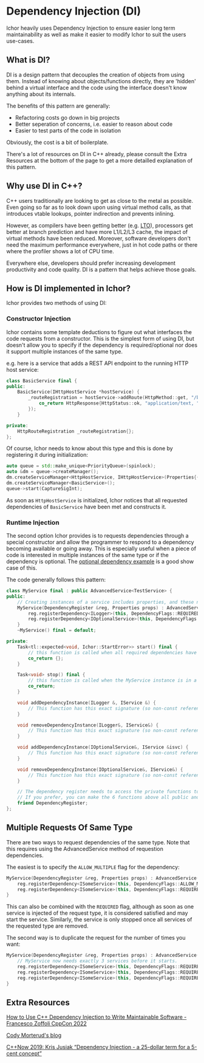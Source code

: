 # Dependency Injection (DI)

Ichor heavily uses Dependency Injection to ensure easier long term maintainability as well as make it easier to modify Ichor to suit the users use-cases.

## What is DI?

DI is a design pattern that decouples the creation of objects from using them. Instead of knowing about objects/functions directly, they are 'hidden' behind a virtual interface and the code using the interface doesn't know anything about its internals.

The benefits of this pattern are generally:

* Refactoring costs go down in big projects
* Better seperation of concerns, i.e. easier to reason about code
* Easier to test parts of the code in isolation

Obviously, the cost is a bit of boilerplate.

There's a lot of resources on DI in C++ already, please consult the Extra Resources at the bottom of the page to get a more detailled explanation of this pattern.

## Why use DI in C++?

C++ users traditionally are looking to get as close to the metal as possible. Even going so far as to look down upon using virtual method calls, as that introduces vtable lookups, pointer indirection and prevents inlining. 

However, as compilers have been getting better (e.g. [LTO](https://en.wikipedia.org/wiki/Interprocedural_optimization)), processors get better at branch prediction and have more L1/L2/L3 cache, the impact of virtual methods have been reduced. Moreover, software developers don't need the maximum performance everywhere, just in hot code paths or there where the profiler shows a lot of CPU time.

Everywhere else, developers should prefer increasing development productivity and code quality. DI is a pattern that helps achieve those goals.

## How is DI implemented in Ichor?

Ichor provides two methods of using DI:

### Constructor Injection

Ichor contains some template deductions to figure out what interfaces the code requests from a constructor. This is the simplest form of using DI, but doesn't allow you to specify if the dependency is required/optional nor does it support multiple instances of the same type.

e.g. here is a service that adds a REST API endpoint to the running HTTP host service:

```c++
class BasicService final {
public:
    BasicService(IHttpHostService *hostService) {
        _routeRegistration = hostService->addRoute(HttpMethod::get, "/basic", [this, serializer](HttpRequest &req) -> AsyncGenerator<HttpResponse> {
            co_return HttpResponse{HttpStatus::ok, "application/text, "<html><body>This is my basic webpage</body></html>", {}};
        });
    }

private:
    HttpRouteRegistration _routeRegistration{};
};
```

Of course, Ichor needs to know about this type and this is done by registering it during initialization:

```c++
auto queue = std::make_unique<PriorityQueue>(spinlock);
auto &dm = queue->createManager();
dm.createServiceManager<HttpHostService, IHttpHostService>(Properties{{"Address", Ichor::make_any<std::string>("127.0.0.1")}, {"Port", Ichor::make_any<uint16_t>(static_cast<uint16_t>(80))}});
dm.createServiceManager<BasicService>();
queue->start(CaptureSigInt);
```

As soon as `HttpHostService` is initialized, Ichor notices that all requested dependencies of `BasicService` have been met and constructs it.

### Runtime Injection

The second option Ichor provides is to requests dependencies through a special constructor and allow the programmer to respond to a dependency becoming available or going away. This is especially useful when a piece of code is interested in multiple instances of the same type or if the dependency is optional. The [optional dependency example](../examples/optional_dependency_example) is a good show case of this.

The code generally follows this pattern:

```c++
class MyService final : public AdvancedService<TestService> {
public:
    // Creating instances of a service includes properties, and these need to be stored in the parent class. Be careful to move them each time and don't use the props variable but instead call getProperties(), if you need them.
    MyService(DependencyRegister &reg, Properties props) : AdvancedService(std::move(props)) {
        reg.registerDependency<ILogger>(this, DependencyFlags::REQUIRED); // Request ILogger as a required dependency (the start function will only be called if all required dependencies have at least 1 instance available)
        reg.registerDependency<IOptionalService>(this, DependencyFlags::NONE); // Request IOptionalService as an optional dependency. This does not influence the start and stop functions.
    }
    ~MyService() final = default;

private:
    Task<tl::expected<void, Ichor::StartError>> start() final {
        // this function is called when all required dependencies have been met with at least 1 instance
        co_return {};
    }

    Task<void> stop() final {
        // this function is called when the MyService instance is in a started state but one or more of the required dependencies are not available anymore. This function is guaranteed to be called before the removeDependencyInstance function is called for the dependency that is going away.
        co_return;
    }

    void addDependencyInstance(ILogger &, IService &) {
        // This function has this exact signature (so non-const reference parameters) and is called every time an ILogger instance is succesfully started.
    }

    void removeDependencyInstance(ILogger&, IService&) {
        // This function has this exact signature (so non-const reference parameters) and is called every time an ILogger instance is stopping.
    }

    void addDependencyInstance(IOptionalService&, IService &isvc) {
        // This function has this exact signature (so non-const reference parameters) and is called every time an IOptionalService instance is succesfully started.
    }

    void removeDependencyInstance(IOptionalService&, IService&) {
        // This function has this exact signature (so non-const reference parameters) and is called every time an IOptionalService instance is stopping.
    }

    // The dependency register needs to access the private functions to inject the dependencies
    // If you prefer, you can make the 6 functions above all public and then this won't be necessary. That's purely a stylistic choice, as the interface that other objects use won't have these functions mentioned at all.
    friend DependencyRegister;
};
```

## Multiple Requests Of Same Type

There are two ways to request dependencies of the same type. Note that this requires using the AdvancedService method of requestion dependencies.

The easiest is to specify the `ALLOW_MULTIPLE` flag for the dependency:

```c++
MyService(DependencyRegister &reg, Properties props) : AdvancedService(std::move(props)) {
    reg.registerDependency<ISomeService>(this, DependencyFlags::ALLOW_MULTIPLE); // optional dependency
    reg.registerDependency<ISomeService>(this, DependencyFlags::REQUIRED | DependencyFlags::ALLOW_MULTIPLE); // required dependency
}
```

This can also be combined with the `REQUIRED` flag, although as soon as one service is injected of the request type, it is considered satisfied and may start the service. Similarly, the service is only stopped once all services of the requested type are removed.

The second way is to duplicate the request for the number of times you want:

```c++
MyService(DependencyRegister &reg, Properties props) : AdvancedService(std::move(props)) {
    // MyService now needs exactly 3 services before it starts.
    reg.registerDependency<ISomeService>(this, DependencyFlags::REQUIRE);
    reg.registerDependency<ISomeService>(this, DependencyFlags::REQUIRE);
    reg.registerDependency<ISomeService>(this, DependencyFlags::REQUIRE);
}
```

## Extra Resources

[How to Use C++ Dependency Injection to Write Maintainable Software - Francesco Zoffoli CppCon 2022](https://www.youtube.com/watch?v=l6Y9PqyK1Mc)

[Cody Morterud's blog](https://www.codymorterud.com/design/2018/09/07/dependency-injection-cpp.html)

[C++Now 2019: Kris Jusiak “Dependency Injection - a 25-dollar term for a 5-cent concept”](https://www.youtube.com/watch?v=yVogS4NbL6U)
